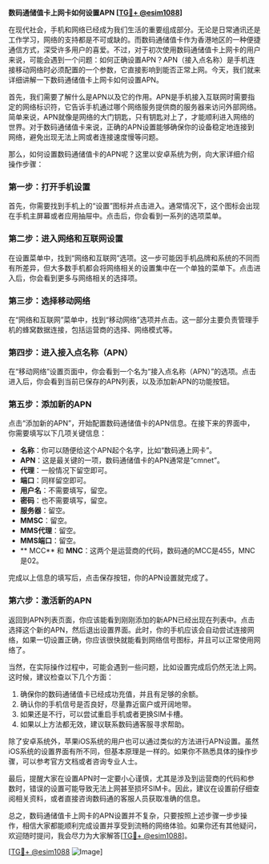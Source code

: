 **数码通储值卡上网卡如何设置APN [[TG💪+ @esim1088](https://t.me/s/esim1088)]**

在现代社会，手机和网络已经成为我们生活的重要组成部分。无论是日常通讯还是工作学习，网络的支持都是不可或缺的。而数码通储值卡作为香港地区的一种便捷通信方式，深受许多用户的喜爱。不过，对于初次使用数码通储值卡上网卡的用户来说，可能会遇到一个问题：如何正确设置APN？APN（接入点名称）是手机连接移动网络时必须配置的一个参数，它直接影响到能否正常上网。今天，我们就来详细讲解一下数码通储值卡上网卡如何设置APN。

首先，我们需要了解什么是APN以及它的作用。APN是手机接入互联网时需要指定的网络标识符，它告诉手机通过哪个网络服务提供商的服务器来访问外部网络。简单来说，APN就像是网络的大门钥匙，只有钥匙对上了，才能顺利进入网络的世界。对于数码通储值卡来说，正确的APN设置能够确保你的设备稳定地连接到网络，避免出现无法上网或者连接速度慢等问题。

那么，如何设置数码通储值卡的APN呢？这里以安卓系统为例，向大家详细介绍操作步骤：

### 第一步：打开手机设置

首先，你需要找到手机上的“设置”图标并点击进入。通常情况下，这个图标会出现在手机主屏幕或者应用抽屉中。点击后，你会看到一系列的选项菜单。

### 第二步：进入网络和互联网设置

在设置菜单中，找到“网络和互联网”选项。这一步可能因手机品牌和系统的不同而有所差异，但大多数手机都会将网络相关的设置集中在一个单独的菜单下。点击进入后，你会看到更多与网络相关的选择项。

### 第三步：选择移动网络

在“网络和互联网”菜单中，找到“移动网络”选项并点击。这一部分主要负责管理手机的蜂窝数据连接，包括运营商的选择、网络模式等。

### 第四步：进入接入点名称（APN）

在“移动网络”设置页面中，你会看到一个名为“接入点名称（APN）”的选项。点击进入后，你会看到当前已保存的APN列表，以及添加新APN的功能按钮。

### 第五步：添加新的APN

点击“添加新的APN”，开始配置数码通储值卡的APN信息。在接下来的界面中，你需要填写以下几项关键信息：

- **名称**：你可以随便给这个APN起个名字，比如“数码通上网卡”。
- **APN**：这是最关键的一项，数码通储值卡的APN通常是“cmnet”。
- **代理**：一般情况下留空即可。
- **端口**：同样留空即可。
- **用户名**：不需要填写，留空。
- **密码**：也不需要填写，留空。
- **服务器**：留空。
- **MMSC**：留空。
- **MMS代理**：留空。
- **MMS端口**：留空。
- ** MCC** 和 **MNC**：这两个是运营商的代码，数码通的MCC是455，MNC是02。

完成以上信息的填写后，点击保存按钮，你的APN设置就完成了。

### 第六步：激活新的APN

返回到APN列表页面，你应该能看到刚刚添加的新APN已经出现在列表中。点击选择这个新的APN，然后退出设置界面。此时，你的手机应该会自动尝试连接网络，如果一切设置正确，你应该很快就能看到网络信号图标，并且可以正常使用网络了。

当然，在实际操作过程中，可能会遇到一些问题，比如设置完成后仍然无法上网。这时候，建议检查以下几个方面：

1. 确保你的数码通储值卡已经成功充值，并且有足够的余额。
2. 确认你的手机信号是否良好，尽量靠近窗户或开阔地带。
3. 如果还是不行，可以尝试重启手机或者更换SIM卡槽。
4. 如果以上方法都无效，建议联系数码通客服寻求帮助。

除了安卓系统外，苹果iOS系统的用户也可以通过类似的方法进行APN设置。虽然iOS系统的设置界面有所不同，但基本原理是一样的。如果你不熟悉具体的操作步骤，可以参考官方文档或者咨询专业人士。

最后，提醒大家在设置APN时一定要小心谨慎，尤其是涉及到运营商的代码和参数时，错误的设置可能导致无法上网甚至损坏SIM卡。因此，建议在设置前仔细查阅相关资料，或者直接咨询数码通的客服人员获取准确的信息。

总之，数码通储值卡上网卡的APN设置并不复杂，只要按照上述步骤一步步操作，相信大家都能顺利完成设置并享受到流畅的网络体验。如果你还有其他疑问，欢迎随时提问，我会尽力为大家解答[[TG💪+ @esim1088](https://t.me/s/esim1088)]。

[[TG💪+ @esim1088](https://t.me/s/esim1088) ![Image](https://i.postimg.cc/4NQfJmqS/Snipaste-2025-05-13-00-14-12.png)]